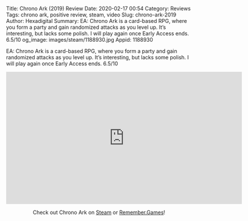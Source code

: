 Title: Chrono Ark (2019) Review
Date: 2020-02-17 00:54
Category: Reviews
Tags: chrono ark, positive review, steam, video
Slug: chrono-ark-2019
Author: Hexadigital
Summary: EA: Chrono Ark is a card-based RPG, where you form a party and gain randomized attacks as you level up. It’s interesting, but lacks some polish. I will play again once Early Access ends. 6.5/10
og_image: images/steam/1188930.jpg
Appid: 1188930

EA: Chrono Ark is a card-based RPG, where you form a party and gain randomized attacks as you level up. It’s interesting, but lacks some polish. I will play again once Early Access ends. 6.5/10

<center><iframe src="https://www.youtube.com/embed/zFx0RN_YMco?feature=oembed" allow="accelerometer; autoplay; encrypted-media; gyroscope; picture-in-picture" width="640" height="360" frameborder="0"></iframe>

Check out Chrono Ark on [Steam](https://store.steampowered.com/app/1188930/?curator_clanid=34633900) or [Remember.Games](https://remember.games/game/2796/)!</center>